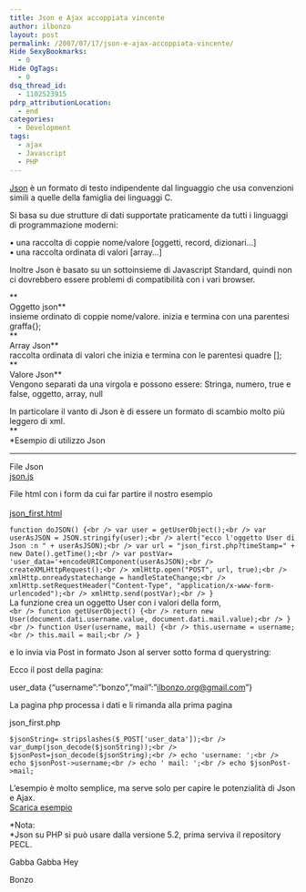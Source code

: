 ```yaml
---
title: Json e Ajax accoppiata vincente
author: ilbonzo
layout: post
permalink: /2007/07/17/json-e-ajax-accoppiata-vincente/
Hide SexyBookmarks:
  - 0
Hide OgTags:
  - 0
dsq_thread_id:
  - 1102523915
pdrp_attributionLocation:
  - end
categories:
  - Development
tags:
  - ajax
  - Javascript
  - PHP
---
```

[Json][1] è un formato di testo indipendente dal linguaggio che usa convenzioni simili a quelle della famiglia dei linguaggi C.

Si basa su due strutture di dati supportate praticamente da tutti i linguaggi di programmazione moderni:

• una raccolta di coppie nome/valore [oggetti, record, dizionari...]  
• una raccolta ordinata di valori [array...]

Inoltre Json è basato su un sottoinsieme di Javascript Standard, quindi non ci dovrebbero essere problemi di compatibilità con i vari browser.

**  
Oggetto json**  
insieme ordinato di coppie nome/valore. inizia e termina con una parentesi graffa{};  
**  
Array Json**  
raccolta ordinata di valori che inizia e termina con le parentesi quadre [];  
**  
Valore Json**  
Vengono separati da una virgola e possono essere: Stringa, numero, true e false, oggetto, array, null

In particolare il vanto di Json è di essere un formato di scambio molto più leggero di xml.  
**  
*Esempio di utilizzo Json  
***

File Json[  
json.js][2]

File html con i form da cui far partire il nostro esempio  
[  
json_first.html][3]

`function doJSON() {<br />
    var user = getUserObject();<br />
    var userAsJSON = JSON.stringify(user);<br />
    alert("ecco l'oggetto User di Json :n " + userAsJSON);<br />
    var url = "json_first.php?timeStamp=" + new Date().getTime();<br />
    var postVar= 'user_data='+encodeURIComponent(userAsJSON);<br />
    createXMLHttpRequest();<br />
    xmlHttp.open("POST", url, true);<br />
    xmlHttp.onreadystatechange = handleStateChange;<br />
    xmlHttp.setRequestHeader("Content-Type", "application/x-www-form-urlencoded");<br />
    xmlHttp.send(postVar);<br />
}`  
La funzione crea un oggetto User con i valori della form,  
`<br />
function getUserObject() {<br />
    return new User(document.dati.username.value, document.dati.mail.value);<br />
}<br />
function User(username, mail) {<br />
    this.username = username;<br />
    this.mail = mail;<br />
}`

e lo invia via Post in formato Json al server sotto forma d querystring:

Ecco il post della pagina:

user_data {&#8220;username&#8221;:&#8221;bonzo&#8221;,&#8221;mail&#8221;:&#8221;ilbonzo.org@gmail.com&#8221;}

La pagina php processa i dati e li rimanda alla prima pagina

json_first.php

`$jsonString= stripslashes($_POST['user_data']);<br />
var_dump(json_decode($jsonString));<br />
$jsonPost=json_decode($jsonString);<br />
echo 'username: ';<br />
echo $jsonPost->username;<br />
echo ' mail: ';<br />
echo $jsonPost->mail;`

L&#8217;esempio è molto semplice, ma serve solo per capire le potenzialità di Json e Ajax.  
[Scarica esempio][4]

*Nota:  
*Json su PHP si può usare dalla versione 5.2, prima serviva il repository PECL.

Gabba Gabba Hey

Bonzo

<div class='kindleWidget kindleLight' >
  
</div>



 [1]: http://www.json.org
 [2]: http://blog.ilbonzo.org/upload/ajax/json.js
 [3]: http://blog.ilbonzo.org/upload/ajax/json_first.html
 [4]: http://blog.ilbonzo.org/upload/ajax/json.zip